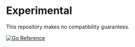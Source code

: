 # Experimental

This repository makes no compatibility guarantees.

[![Go Reference](https://pkg.go.dev/badge/github.com/tprasadtp/pkg.svg)](https://pkg.go.dev/github.com/tprasadtp/pkg)
